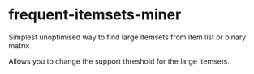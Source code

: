 # frequent-itemsets-miner
Simplest unoptimised way to find large itemsets from item list or binary matrix

Allows you to change the support threshold for the large itemsets. 
